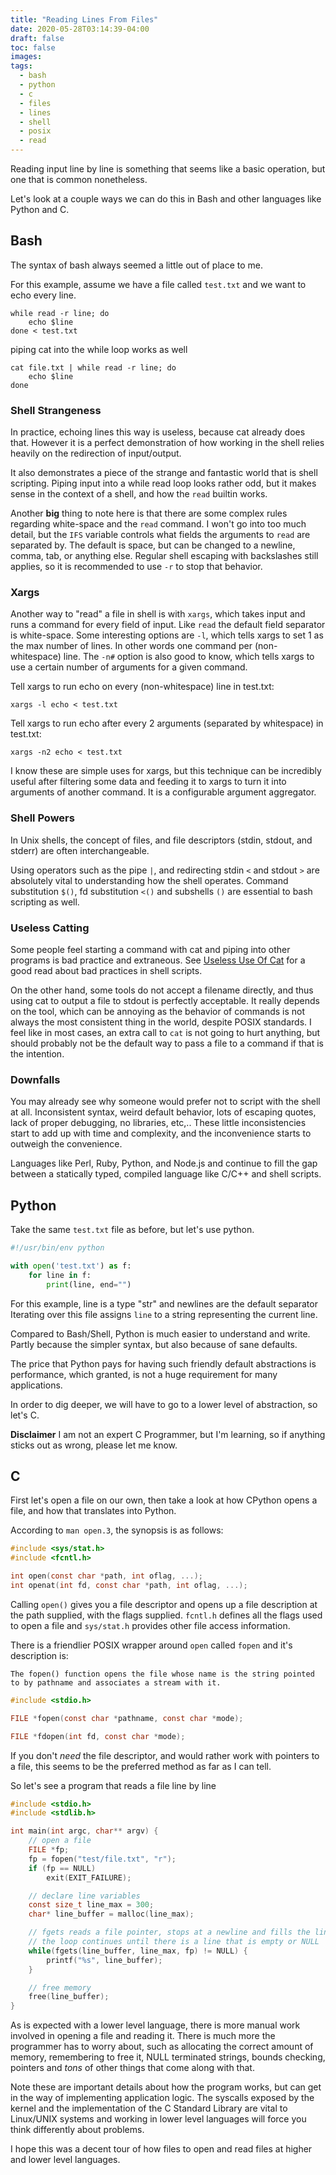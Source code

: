 ```yaml
---
title: "Reading Lines From Files"
date: 2020-05-28T03:14:39-04:00
draft: false
toc: false
images:
tags: 
  - bash
  - python
  - c
  - files
  - lines
  - shell
  - posix
  - read
---
```


Reading input line by line is something that seems like a basic
operation, but one that is common nonetheless.

Let's look at a couple ways we can do this in Bash and other languages like Python and C.

## Bash

The syntax of bash always seemed a little out of place to me.

For this example, assume we have a file called `test.txt` and we want
to echo every line.

```shell
while read -r line; do
    echo $line
done < test.txt
```

piping cat into the while loop works as well

```shell
cat file.txt | while read -r line; do
    echo $line
done
```

### Shell Strangeness

In practice, echoing lines this way is useless, because cat already does that.
However it is a perfect demonstration of how working in the shell relies
heavily on the redirection of input/output.

It also demonstrates a piece of the strange and fantastic world that is shell scripting.
Piping input into a while read loop looks rather odd, but it makes sense in the
context of a shell, and how the `read` builtin works.

Another **big** thing to note here is that there are some complex rules regarding white-space
and the `read` command. I won't go into too much detail, but the `IFS` variable 
controls what fields the arguments to `read` are separated by. The default is space, but can be changed
to a newline, comma, tab, or anything else. Regular shell escaping with backslashes still applies,
so it is recommended to use `-r` to stop that behavior.

### Xargs

Another way to "read" a file in shell is with `xargs`, which takes input and runs a command for every field of input.
Like `read` the default field separator is white-space. Some interesting options are `-l`, which tells xargs
to set 1 as the max number of lines. In other words one command per (non-whitespace) line. The `-n#` option
is also good to know, which tells xargs to use a certain number of arguments for a given command.

Tell xargs to run echo on every (non-whitespace) line in test.txt:

```shell
xargs -l echo < test.txt
```

Tell xargs to run echo after every 2 arguments (separated by whitespace) in test.txt:

```shell
xargs -n2 echo < test.txt
```

I know these are simple uses for xargs, but this technique can be
incredibly useful after filtering some data and feeding it to xargs
to turn it into arguments of another command.
It is a configurable argument aggregator.

### Shell Powers

In Unix shells, the concept of files, and file descriptors (stdin, stdout, and stderr) are often interchangeable.

Using operators such as the pipe `|`, and redirecting stdin `<` and stdout `>` are absolutely vital to
understanding how the shell operates. Command substitution `$()`, fd substitution `<()` and subshells `()` are essential to
bash scripting as well.

### Useless Catting

Some people feel starting a command with cat and piping into other programs is bad practice and extraneous.
See [Useless Use Of Cat](http://porkmail.org/era/unix/award.html#cat) for a good read about bad practices in shell scripts.

On the other hand, some tools do not accept a filename directly, and thus using cat to output a file
to stdout is perfectly acceptable. It really depends on the tool, which can be annoying as the behavior of commands
is not always the most consistent thing in the world, despite POSIX standards.
I feel like in most cases, an extra call to `cat` is not going to hurt anything, but should probably not be the default
way to pass a file to a command if that is the intention.

### Downfalls

You may already see why someone would prefer not to script with the shell at all.
Inconsistent syntax, weird default behavior, lots of escaping quotes, lack of proper debugging, no libraries, etc,..
These little inconsistencies start to add up with time and complexity, and the inconvenience starts to outweigh the convenience.

Languages like Perl, Ruby, Python, and Node.js and continue to fill the gap between a statically typed, compiled language 
like C/C++ and shell scripts.

## Python

Take the same `test.txt` file as before, but let's use python.

```python
#!/usr/bin/env python

with open('test.txt') as f:
    for line in f:
        print(line, end="")
```

For this example, line is a type "str" and newlines are the default separator
Iterating over this file assigns `line` to a string representing the current line.

Compared to Bash/Shell, Python is much easier to understand and write.
Partly because the simpler syntax, but also because of sane defaults.

The price that Python pays for having such friendly default abstractions is performance,
which granted, is not a huge requirement for many applications.

In order to dig deeper, we will have to go to a lower level of abstraction, so let's C. 

**Disclaimer** I am not an expert C Programmer, but I'm learning, so if anything
sticks out as wrong, please let me know.

## C

First let's open a file on our own, then take a look at how CPython opens a file, and
how that translates into Python.

According to `man open.3`, the synopsis is as follows:

```c
#include <sys/stat.h>
#include <fcntl.h>

int open(const char *path, int oflag, ...);
int openat(int fd, const char *path, int oflag, ...);
```

Calling `open()` gives you a file descriptor and opens up a file description at the path supplied, with the flags supplied.
`fcntl.h` defines all the flags used to open a file and `sys/stat.h` provides other file access information.

There is a friendlier POSIX wrapper around `open` called `fopen` and it's description is: 

	The fopen() function opens the file whose name is the string pointed to by pathname and associates a stream with it.

```c
#include <stdio.h>

FILE *fopen(const char *pathname, const char *mode);

FILE *fdopen(int fd, const char *mode);
```

If you don't *need* the file descriptor, and would rather work with pointers to a file,
this seems to be the preferred method as far as I can tell.

So let's see a program that reads a file line by line

```c
#include <stdio.h>
#include <stdlib.h>

int main(int argc, char** argv) {
    // open a file
    FILE *fp;
    fp = fopen("test/file.txt", "r");
    if (fp == NULL)
        exit(EXIT_FAILURE);

    // declare line variables
    const size_t line_max = 300;
    char* line_buffer = malloc(line_max);

    // fgets reads a file pointer, stops at a newline and fills the line_buffer until line_max
    // the loop continues until there is a line that is empty or NULL
    while(fgets(line_buffer, line_max, fp) != NULL) {
        printf("%s", line_buffer);
    }

    // free memory
    free(line_buffer);
}
```

As is expected with a lower level language, there is more manual work involved in opening a file and reading it.
There is much more the programmer has to worry about, such as allocating the correct amount of memory, remembering to free
it, NULL terminated strings, bounds checking, pointers and *tons* of other things that come along with that.

Note these are important details about how the program works, but can get in the way of implementing application logic.
The syscalls exposed by the kernel and the implementation of the C Standard Library are vital to Linux/UNIX systems
and working in lower level languages will force you think differently about problems.

I hope this was a decent tour of how files to open and read files at higher and lower level languages.

